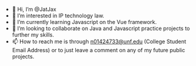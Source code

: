 - 👋 Hi, I’m @JatJax
- 👀 I’m interested in IP technology law.
- 🌱 I’m currently learning Javascript on the Vue framework.
- 💞️ I’m looking to collaborate on Java and Javascript practice projects to further my skills.
- 📫 How to reach me is through n01424733@unf.edu (College Student Email Address) or to just leave a comment on any of my future public projects.

<!---
JatJax/JatJax is a ✨ special ✨ repository because its `README.md` (this file) appears on your GitHub profile.
You can click the Preview link to take a look at your changes.
--->
